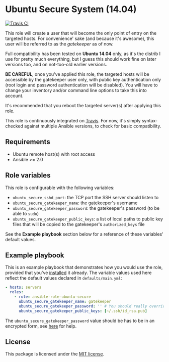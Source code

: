 # Ubuntu Secure System (14.04)

[![Travis CI](https://img.shields.io/travis/rust-lang/rust.svg)](https://travis-ci.org/fabschurt/ansible-role-ubuntu-secure)

This role will create a user that will become the only point of entry on the
targeted hosts. For convenience' sake (and because it's awesome), this user will
be referred to as the *gatekeeper* as of now.

Full compatibility has been tested on **Ubuntu 14.04** only, as it's the distrib
I use for pretty much everything, but I guess this should work fine on later
versions too, and on not-too-old earlier versions.

**BE CAREFUL**, once you've applied this role, the targeted hosts will be accessible
by the gatekeeper user only, with public key authentication only (root login and
password authentication will be disabled). You will have to change your inventory
and/or command line options to take this into account.

It's recommended that you reboot the targeted server(s) after applying this role.

This role is continuously integrated on [Travis](https://travis-ci.org/fabschurt/ansible-role-ubuntu-secure).
For now, it's simply syntax-checked against multiple Ansible versions, to check
for basic compatibility.

## Requirements

* Ubuntu remote host(s) with root access
* Ansible >= 2.0

## Role variables

This role is configurable with the following variables:

* `ubuntu_secure_sshd_port`: the TCP port the SSH server should listen to
* `ubuntu_secure_gatekeeper_name`: the gatekeeper's username
* `ubuntu_secure_gatekeeper_password`: the gatekeeper's password (to be able
  to `sudo`)
* `ubuntu_secure_gatekeeper_public_keys`: a list of local paths to public key
  files that will be copied to the gatekeeper's `authorized_keys` file

See the **Example playbook** section below for a reference of these variables'
default values.

## Example playbook

This is an example playbook that demonstrates how you would use the role, provided
that you've [installed](https://galaxy.ansible.com/intro#download) it already.
The variable values used here reflect the default values declared in `defaults/main.yml`:

```yaml
- hosts: servers
  roles:
    - role: ansible-role-ubuntu-secure
      ubuntu_secure_gatekeeper_name: gatekeeper
      ubuntu_secure_gatekeeper_password: '' # You should really override this one, otherwise you won't be able to sudo
      ubuntu_secure_gatekeeper_public_keys: [~/.ssh/id_rsa.pub]
```

The `ubuntu_secure_gatekeeper_password` value should be has to be in an encrypted form,
see [here](http://docs.ansible.com/ansible/faq.html#how-do-i-generate-crypted-passwords-for-the-user-module)
for help.

## License

This package is licensed under the [MIT license](https://opensource.org/licenses/MIT).
